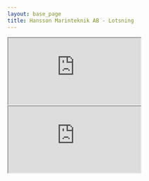```yaml
---
layout: base_page
title: Hansson Marinteknik AB - Lotsning
---
```


<div>
  <iframe src="https://eservices.sjofartsverket.se/lotsinfopublic/lotsning_frames.asp"></iframe>
</div>
<div>
  <iframe src="https://ext.shorelink.se/fartyg/lulea/"></iframe>
</div>
